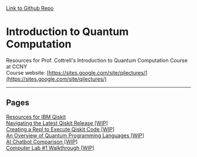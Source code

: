 \
[Link to Github Repo](https://github.com/simonsavitt/CCNYIntroQC/)
# Introduction to Quantum Computation
Resources for Prof. Cottrell's Introduction to Quantum Computation Course at CCNY\
Course website: [https://sites.google.com/site/qilectures/](https://sites.google.com/site/qilectures/)


***

## Pages
[Resources for IBM Qiskit](QiskitResources.md)\
[Navigating the Latest Qiskit Release [WIP]](QiskitRelease.md)\
[Creating a Repl to Execute Qiskit Code [WIP]](ReplTutorial.md)\
[An Overview of Quantum Programming Languages [WIP]](QCproglang.md)\
[AI Chatbot Comparison [WIP]](AIchatbots.md)\
[Computer Lab #1 Walkthrough [WIP]](Lab1.md)
